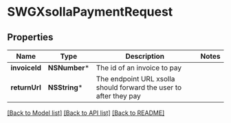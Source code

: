 # SWGXsollaPaymentRequest

## Properties
Name | Type | Description | Notes
------------ | ------------- | ------------- | -------------
**invoiceId** | **NSNumber*** | The id of an invoice to pay | 
**returnUrl** | **NSString*** | The endpoint URL xsolla should forward the user to after they pay | 

[[Back to Model list]](../README.md#documentation-for-models) [[Back to API list]](../README.md#documentation-for-api-endpoints) [[Back to README]](../README.md)


